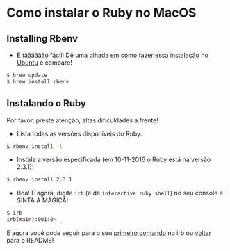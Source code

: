 # Como instalar o Ruby no MacOS

## Installing Rbenv

- É tãããããão fácil! Dê uma olhada em como fazer essa instalação no [Ubuntu](how_to_install_on_ubuntu.md) e compare!
```bash
$ brew update
$ brew install rbenv
```

## Instalando o Ruby

Por favor, preste atenção, altas dificuldades a frente!

- Lista todas as versões disponíveis do Ruby:
```bash
$ rbenv install -l
```

- Instala a versão especificada (em 10-11-2016 o Ruby está na versão 2.3.1):
```bash
$ rbenv install 2.3.1
```

- Boa! E agora, digite `irb` (é de `interactive ruby shell`) no seu console e SINTA A MÁGICA!
```bash
$ irb
irb(main):001:0> _
```

E agora você pode seguir para o seu [primeiro comando](404_pt-br.md) no irb ou [voltar](../../README_pt-br.md) para o README!
